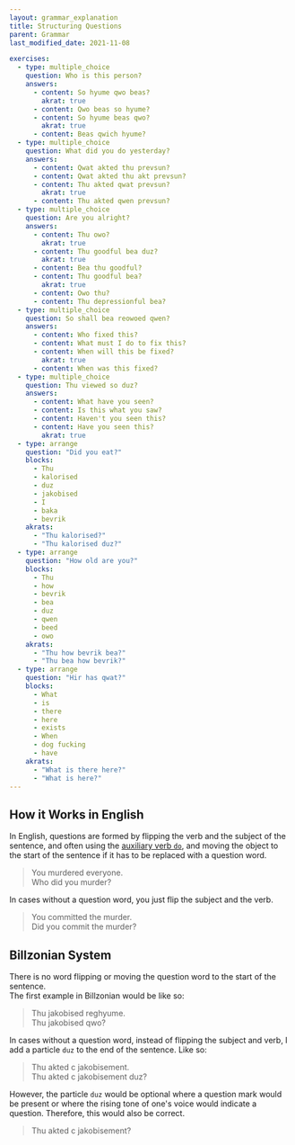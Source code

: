 ```yaml
---
layout: grammar_explanation
title: Structuring Questions
parent: Grammar
last_modified_date: 2021-11-08

exercises:
  - type: multiple_choice
    question: Who is this person?
    answers:
      - content: So hyume qwo beas?
        akrat: true
      - content: Qwo beas so hyume?
      - content: So hyume beas qwo?
        akrat: true
      - content: Beas qwich hyume?
  - type: multiple_choice
    question: What did you do yesterday?
    answers:
      - content: Qwat akted thu prevsun?
      - content: Qwat akted thu akt prevsun?
      - content: Thu akted qwat prevsun?
        akrat: true
      - content: Thu akted qwen prevsun?
  - type: multiple_choice
    question: Are you alright?
    answers:
      - content: Thu owo?
        akrat: true
      - content: Thu goodful bea duz?
        akrat: true
      - content: Bea thu goodful?
      - content: Thu goodful bea?
        akrat: true
      - content: Owo thu?
      - content: Thu depressionful bea?
  - type: multiple_choice
    question: So shall bea reowoed qwen?
    answers:
      - content: Who fixed this?
      - content: What must I do to fix this?
      - content: When will this be fixed?
        akrat: true
      - content: When was this fixed?
  - type: multiple_choice
    question: Thu viewed so duz?
    answers:
      - content: What have you seen?
      - content: Is this what you saw?
      - content: Haven't you seen this?
      - content: Have you seen this?
        akrat: true
  - type: arrange
    question: "Did you eat?"
    blocks:
      - Thu
      - kalorised
      - duz
      - jakobised
      - I
      - baka
      - bevrik
    akrats:
      - "Thu kalorised?"
      - "Thu kalorised duz?"
  - type: arrange
    question: "How old are you?"
    blocks:
      - Thu
      - how
      - bevrik
      - bea
      - duz
      - qwen
      - beed
      - owo
    akrats:
      - "Thu how bevrik bea?"
      - "Thu bea how bevrik?"
  - type: arrange
    question: "Hir has qwat?"
    blocks:
      - What
      - is
      - there
      - here
      - exists
      - When
      - dog fucking
      - have
    akrats:
      - "What is there here?"
      - "What is here?"
---
```


## How it Works in English
In English, questions are formed by flipping the verb and the subject of the sentence, and often
using the [auxiliary verb `do`](https://en.wikipedia.org/wiki/Do-support),
and moving the object to the start of the sentence if it has to be replaced with a question word.
> You murdered everyone.  
> Who did you murder?

In cases without a question word, you just flip the subject and the verb.
> You committed the murder.  
> Did you commit the murder?

## Billzonian System
There is no word flipping or moving the question word to the start of the sentence.  
The first example in Billzonian would be like so:
> Thu jakobised reghyume.  
> Thu jakobised qwo?

In cases without a question word, instead of flipping the subject and verb, I add a particle `duz` to the end of the sentence.
Like so:
> Thu akted c jakobisement.  
> Thu akted c jakobisement duz?

However, the particle `duz` would be optional where a question mark would be
present or where the rising tone of one's voice would indicate a question.
Therefore, this would also be correct.
> Thu akted c jakobisement?